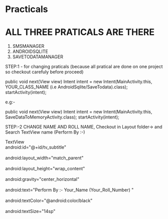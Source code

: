 # Practicals

# ALL THREE PRATICALS ARE THERE 
1. SMSMANAGER 
2. ANDROIDSQLITE
3. SAVETODATAMANAGER


STEP:1 - for changing praticals (because all pratical are done on one project so checkout carefuly before proceed)

public void next(View view) 
        Intent intent = new Intent(MainActivity.this, YOUR_CLASS_NAME (i.e AndroidSqlite/SaveTodata).class);
        startActivity(intent);
    
    
e.g:-

public void next(View view) 
        Intent intent = new Intent(MainActivity.this, SaveDataToMemoryActivity.class);
        startActivity(intent);
    
    
STEP:-2 CHANGE NAME AND ROLL NAME, Checkout in Layout folder-> and Search TextView name (Perform By :-)

TextView
        <br>android:id="@+id/tv_subtitle"</br>
        <br>android:layout_width="match_parent"</br>
        <br>android:layout_height="wrap_content"</br>
        <br>android:gravity="center_horizontal"</br>
        <br>android:text="Perform By :- Your_Name (Your_Roll_Number) "</br>
        <br>android:textColor="@android:color/black"</br>
        <br>android:textSize="14sp"</br>
